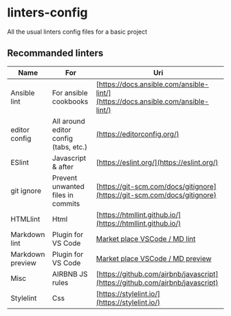 # linters-config

All the usual linters config files for a basic project

## Recommanded linters

| Name | For | Uri |
|---------------|---------------------------------------|--------------------------------------|
| Ansible lint | For ansible cookbooks | [https://docs.ansible.com/ansible-lint/](https://docs.ansible.com/ansible-lint/) |
| editor config | All around editor config (tabs, etc.) | [(https://editorconfig.org/)](https://editorconfig.org/) |
| ESlint | Javascript & after | [https://eslint.org/](https://eslint.org/) |
| git ignore | Prevent unwanted files in commits |  [https://git-scm.com/docs/gitignore](https://git-scm.com/docs/gitignore) |
| HTMLlint | Html | [https://htmllint.github.io/](https://htmllint.github.io/) |
| Markdown lint | Plugin for VS Code | [Market place VSCode / MD lint](https://marketplace.visualstudio.com/items?itemName=DavidAnson.vscode-markdownlint) |
| Markdown preview | Plugin for VS Code | [Market place VSCode / MD preview](https://marketplace.visualstudio.com/items?itemName=shd101wyy.markdown-preview-enhanced) |
| Misc | AIRBNB JS rules | [https://github.com/airbnb/javascript](https://github.com/airbnb/javascript) |
| Stylelint | Css | [https://stylelint.io/](https://stylelint.io/) |
